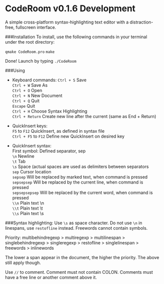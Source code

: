 CodeRoom v0.1.6 Development
================
A simple cross-platform syntax-highlighting text editor with a distraction-free, fullscreen interface.

###Installation
To install, use the following commands in your terminal under the root directory:

`qmake CodeRoom.pro`
`make`

Done! Launch by typing `./CodeRoom`

###Using
* Keyboard commands:
`Ctrl + S`          Save  
`Ctrl + W`          Save As  
`Ctrl + O`          Open  
`Ctrl + N`          New Document  
`Ctrl + Q`          Quit  
`Escape`            Quit  
`Ctrl + H`          Choose Syntax Highlighting  
`Ctrl + Return`     Create new line after the current (same as End + Return)  

* QuickInsert keys:  
`F5` to `F12`         QuickInsert, as defined in syntax file  
`Ctrl + F5` to `F12`  Define new QuickInsert on desired key  

* QuickInsert syntax:  
First symbol:      Defined separator, sep  
`\n`                Newline  
`\t`                Tab  
`\s`                Space (actual spaces are used as delimiters between separators  
`sep`               Cursor location  
`sepsep`            Will be replaced by marked text, when command is pressed  
`sepsepsep`         Will be replaced by the current line, when command is pressed  
`sepsepsepsep`      Will be replaced by the current word, when command is pressed  
`\\n`               Plain text \n  
`\\t`               Plain text \t  
`\\s`              Plain text \s  

###Syntax highlighting:
Use `\s` as space character.
Do not use `\n` in linespans, use `restofline` instead.
Freewords cannot contain symbols.

Priority: multibehindregexp > multiregexp > multilinespan > singlebehindregexp > singleregexp > restofline > singlelinespan > freewords > inlinewords  

The lower a span appear in the document, the higher the priority. The above still apply though.  

Use `//` to comment. Comment must not contain COLON. Comments must have a free line or another comment above it.  
